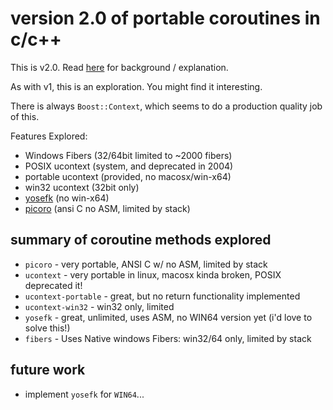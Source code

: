 
# version 2.0 of portable coroutines in c/c++

This is v2.0.  Read [here](..) for background / explanation.

As with v1, this is an exploration.
You might find it interesting.

There is always `Boost::Context`, which seems to do a production quality job of this.

Features Explored:
- Windows Fibers (32/64bit limited to ~2000 fibers)
- POSIX ucontext (system, and deprecated in 2004)
- portable ucontext (provided, no macosx/win-x64)
- win32 ucontext (32bit only)
- [yosefk](readme-yosefk.txt) (no win-x64)
- [picoro](readme-picoro.txt) (ansi C no ASM, limited by stack)


## summary of coroutine methods explored

* `picoro` - very portable, ANSI C w/ no ASM, limited by stack
* `ucontext` - very portable in linux, macosx kinda broken, POSIX deprecated it!
* `ucontext-portable` - great, but no return functionality implemented
* `ucontext-win32` - win32 only, limited
* `yosefk` - great, unlimited, uses ASM, no WIN64 version yet (i'd love to solve this!)
* `fibers` - Uses Native windows Fibers: win32/64 only, limited by stack

## future work

* implement `yosefk` for `WIN64`...


